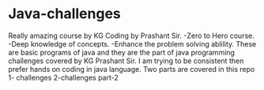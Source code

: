 # Java-challenges
Really amazing course by KG Coding by Prashant Sir.
-Zero to Hero course.
-Deep knowledge of concepts.
-Enhance the problem solving ablility.
These are basic programs of java and they are the part of java programming challenges  covered by KG Prashant Sir.
I am trying to be consistent then prefer hands on coding in java language.
Two parts are covered in this repo
1- challenges
2-challenges part-2
